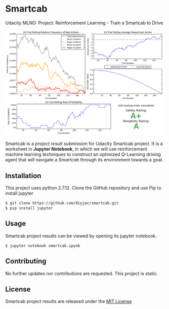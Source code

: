 # Smartcab
Udacity MLND: Project: Reinforcement Learning - Train a Smartcab to Drive

![Final Q-Learning Results](final-qlearning-results.png)

Smartcab is a *project result submission* for Udacity Smartcab project.  It is a worksheet in **Jupyter Notebook**, in which we will use reinforcement machine learning techniques to construct an optimized Q-Learning driving agent that will navigate a *Smartcab* through its environment towards a goal.

## Installation

This project uses python 2.7.12.  Clone the GitHub repository and use Pip to install jupyter

```
$ git clone https://github.com/diyjac/smartcab.git
$ pip install jupyter
```

## Usage

Smartcab project results can be viewed by opening its jupyter notebook.

```
$ jupyter notebook smartcab.ipynb
```

## Contributing

No further updates nor contributions are requested.  This project is static.

## License

Smartcab project results are released under the [MIT License](./LICENSE)

